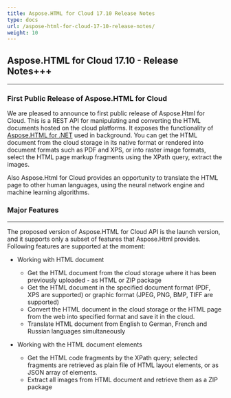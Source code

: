 ```yaml
---
title: Aspose.HTML for Cloud 17.10 Release Notes
type: docs
url: /aspose-html-for-cloud-17-10-release-notes/
weight: 10
---
```

## **Aspose.HTML for Cloud 17.10 - Release Notes+++**

- - -

### **First Public Release of Aspose.HTML for Cloud**

We are pleased to announce to first public release of Aspose.Html for Cloud. This is a REST API for manipulating and converting the HTML documents hosted on the cloud platforms. It exposes the functionality of [Aspose.HTML for .NET](https://products.aspose.com/html/net) used in background. You can get the HTML document from the cloud storage in its native format or rendered into document formats such as PDF and XPS, or into raster image formats, select the HTML page markup fragments using the XPath query, extract the images.

Also Aspose.Html for Cloud provides an opportunity to translate the HTML page to other human languages, using the neural network engine and machine learning algorithms.

### **Major Features**

- - -

The proposed version of Aspose.HTML for Cloud API is the launch version, and it supports only a subset of features that Aspose.Html provides. Following features are supported at the moment:

* Working with HTML document

  * Get the HTML document from the cloud storage where it has been previously uploaded - as HTML or ZIP package
  * Get the HTML document in the specified document format (PDF, XPS are supported) or graphic format (JPEG, PNG, BMP, TIFF are supported)
  * Convert the HTML document in the cloud storage or the HTML page from the web into specified format and save it in the cloud.
  * Translate HTML document from English to German, French and Russian languages simultaneously
* Working with the HTML document elements

  * Get the HTML code fragments by the XPath query; selected fragments are retrieved as plain file of HTML layout elements, or as JSON array of elements.
  * Extract all images from HTML document and retrieve them as a ZIP package